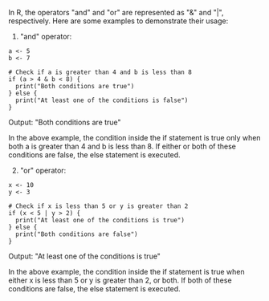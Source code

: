 In R, the operators "and" and "or" are represented as "&" and "|", respectively. Here are some examples to demonstrate their usage:

1. "and" operator:

```
a <- 5
b <- 7

# Check if a is greater than 4 and b is less than 8
if (a > 4 & b < 8) {
  print("Both conditions are true")
} else {
  print("At least one of the conditions is false")
}
```

Output: "Both conditions are true"

In the above example, the condition inside the if statement is true only when both a is greater than 4 and b is less than 8. If either or both of these conditions are false, the else statement is executed.

2. "or" operator:

```
x <- 10
y <- 3

# Check if x is less than 5 or y is greater than 2
if (x < 5 | y > 2) {
  print("At least one of the conditions is true")
} else {
  print("Both conditions are false")
}
```

Output: "At least one of the conditions is true"

In the above example, the condition inside the if statement is true when either x is less than 5 or y is greater than 2, or both. If both of these conditions are false, the else statement is executed.